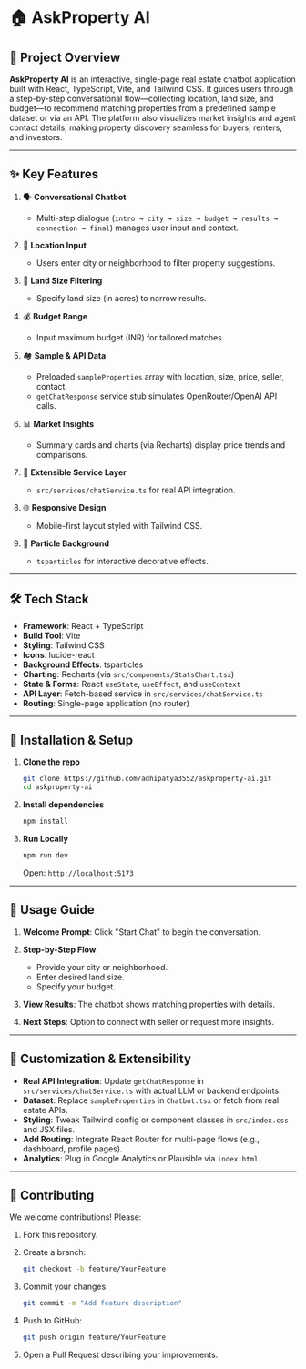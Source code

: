 # 🏠 AskProperty AI

## 🤖 Project Overview

**AskProperty AI** is an interactive, single-page real estate chatbot application built with React, TypeScript, Vite, and Tailwind CSS. It guides users through a step-by-step conversational flow—collecting location, land size, and budget—to recommend matching properties from a predefined sample dataset or via an API. The platform also visualizes market insights and agent contact details, making property discovery seamless for buyers, renters, and investors.

---

## ✨ Key Features

1. 🗣️ **Conversational Chatbot**

   * Multi-step dialogue (`intro → city → size → budget → results → connection → final`) manages user input and context.
2. 📍 **Location Input**

   * Users enter city or neighborhood to filter property suggestions.
3. 📏 **Land Size Filtering**

   * Specify land size (in acres) to narrow results.
4. 💰 **Budget Range**

   * Input maximum budget (INR) for tailored matches.
5. 🏘️ **Sample & API Data**

   * Preloaded `sampleProperties` array with location, size, price, seller, contact.
   * `getChatResponse` service stub simulates OpenRouter/OpenAI API calls.
6. 📊 **Market Insights**

   * Summary cards and charts (via Recharts) display price trends and comparisons.
7. 🔌 **Extensible Service Layer**

   * `src/services/chatService.ts` for real API integration.
8. 🌐 **Responsive Design**

   * Mobile-first layout styled with Tailwind CSS.
9. 🎨 **Particle Background**

   * `tsparticles` for interactive decorative effects.

---

## 🛠 Tech Stack

* **Framework**: React + TypeScript
* **Build Tool**: Vite
* **Styling**: Tailwind CSS
* **Icons**: lucide-react
* **Background Effects**: tsparticles
* **Charting**: Recharts (via `src/components/StatsChart.tsx`)
* **State & Forms**: React `useState`, `useEffect`, and `useContext`
* **API Layer**: Fetch-based service in `src/services/chatService.ts`
* **Routing**: Single-page application (no router)

---

## 🚀 Installation & Setup

1. **Clone the repo**

   ```bash
   git clone https://github.com/adhipatya3552/askproperty-ai.git
   cd askproperty-ai
   ```

2. **Install dependencies**

   ```bash
   npm install
   ```

3. **Run Locally**

   ```bash
   npm run dev
   ```

   Open: `http://localhost:5173`

---

## 🎯 Usage Guide

1. **Welcome Prompt**: Click "Start Chat" to begin the conversation.
2. **Step-by-Step Flow**:

   * Provide your city or neighborhood.
   * Enter desired land size.
   * Specify your budget.
3. **View Results**: The chatbot shows matching properties with details.
4. **Next Steps**: Option to connect with seller or request more insights.

---

## 🔧 Customization & Extensibility

* **Real API Integration**: Update `getChatResponse` in `src/services/chatService.ts` with actual LLM or backend endpoints.
* **Dataset**: Replace `sampleProperties` in `Chatbot.tsx` or fetch from real estate APIs.
* **Styling**: Tweak Tailwind config or component classes in `src/index.css` and JSX files.
* **Add Routing**: Integrate React Router for multi-page flows (e.g., dashboard, profile pages).
* **Analytics**: Plug in Google Analytics or Plausible via `index.html`.

---

## 🤝 Contributing

We welcome contributions! Please:

1. Fork this repository.
2. Create a branch:

   ```bash
   git checkout -b feature/YourFeature
   ```
3. Commit your changes:

   ```bash
   git commit -m "Add feature description"
   ```
4. Push to GitHub:

   ```bash
   git push origin feature/YourFeature
   ```
5. Open a Pull Request describing your improvements.
